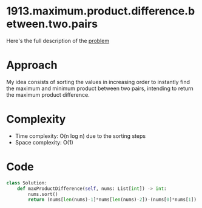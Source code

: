 # 1913.maximum.product.difference.between.two.pairs

Here's the full description of the [problem](https://leetcode.com/problems/maximum-product-difference-between-two-pairs/description/?envType=daily-question&envId=2023-12-18)

# Approach

My idea consists of sorting the values in increasing order to instantly find the maximum and minimum product between two pairs, intending to return the maximum product difference.
# Complexity

- Time complexity: O(n log n) due to the sorting steps
- Space complexity: O(1)

# Code

```Python
class Solution:
    def maxProductDifference(self, nums: List[int]) -> int:
        nums.sort()
        return (nums[len(nums)-1]*nums[len(nums)-2])-(nums[0]*nums[1])
```

